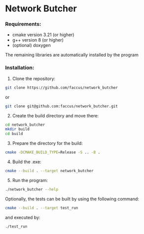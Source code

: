 # Network Butcher

### Requirements:

- cmake version 3.21 (or higher)
- g++ version 8 (or higher)
- (optional) doxygen

The remaining libraries are automatically installed by the program

### Installation:

1. Clone the repository:
```bash
git clone https://github.com/faccus/network_butcher
```
or
```bash
git clone git@github.com:faccus/network_butcher.git
```
2. Create the build directory and move there:
```bash
cd network_butcher
mkdir build
cd build
```
3. Prepare the directory for the build:
```bash
cmake -DCMAKE_BUILD_TYPE=Release -S .. -B . 
```
4. Build the .exe:
```bash
cmake --build . --target network_butcher
```
5. Run the program:
```bash
./network_butcher --help
```

Optionally, the tests can be built by using the following command:
```bash
cmake --build . --target test_run
```
and executed by:
```bash
./test_run
```

